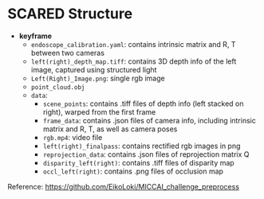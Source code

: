 # SCARED Structure

- **keyframe**
  - `endoscope_calibration.yaml`: contains intrinsic matrix and R, T between two cameras
  - `left(right)_depth_map.tiff`: contains 3D depth info of the left image, captured using structured light
  - `Left(Right)_Image.png`: single rgb image
  - `point_cloud.obj`
  - `data`:
    - `scene_points`: contains .tiff files of depth info (left stacked on right), warped from the first frame
    - `frame_data`: contains .json files of camera info, including intrinsic matrix and R, T, as well as camera poses
    - `rgb.mp4`: video file
    - `left(right)_finalpass`: contains rectified rgb images in png
    - `reprojection_data`: contains .json files of reprojection matrix Q
    - `disparity_left(right)`: contains .tiff files of disparity map
    - `occl_left(right)`: contains .png files of occlusion map

Reference: https://github.com/EikoLoki/MICCAI_challenge_preprocess
